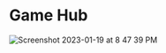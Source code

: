 # Game Hub
![Screenshot 2023-01-19 at 8 47 39 PM](https://user-images.githubusercontent.com/118645127/213607810-a97c85fa-20ef-48a1-91cb-ba5988867b98.png)
